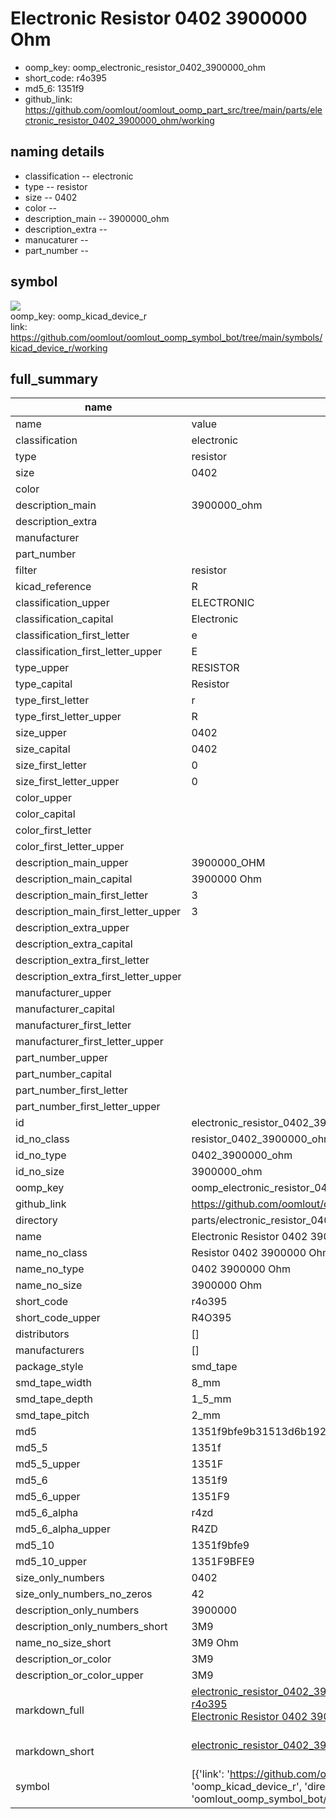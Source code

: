 # Electronic Resistor 0402 3900000 Ohm

  
* oomp_key: oomp_electronic_resistor_0402_3900000_ohm 
* short_code: r4o395
* md5_6: 1351f9  
* github_link: https://github.com/oomlout/oomlout_oomp_part_src/tree/main/parts/electronic_resistor_0402_3900000_ohm/working  
## naming details
* classification -- electronic
* type -- resistor
* size -- 0402
* color -- 
* description_main -- 3900000_ohm
* description_extra -- 
* manucaturer -- 
* part_number -- 



## symbol

![](symbol/{index}/working/working_600.png)  
oomp_key: oomp_kicad_device_r  
link: https://github.com/oomlout/oomlout_oomp_symbol_bot/tree/main/symbols/kicad_device_r/working  


## full_summary
| name | value | 
| --- | --- | 
| name | value | 
| classification | electronic | 
| type | resistor | 
| size | 0402 | 
| color |  | 
| description_main | 3900000_ohm | 
| description_extra |  | 
| manufacturer |  | 
| part_number |  | 
| filter | resistor | 
| kicad_reference | R | 
| classification_upper | ELECTRONIC | 
| classification_capital | Electronic | 
| classification_first_letter | e | 
| classification_first_letter_upper | E | 
| type_upper | RESISTOR | 
| type_capital | Resistor | 
| type_first_letter | r | 
| type_first_letter_upper | R | 
| size_upper | 0402 | 
| size_capital | 0402 | 
| size_first_letter | 0 | 
| size_first_letter_upper | 0 | 
| color_upper |  | 
| color_capital |  | 
| color_first_letter |  | 
| color_first_letter_upper |  | 
| description_main_upper | 3900000_OHM | 
| description_main_capital | 3900000 Ohm | 
| description_main_first_letter | 3 | 
| description_main_first_letter_upper | 3 | 
| description_extra_upper |  | 
| description_extra_capital |  | 
| description_extra_first_letter |  | 
| description_extra_first_letter_upper |  | 
| manufacturer_upper |  | 
| manufacturer_capital |  | 
| manufacturer_first_letter |  | 
| manufacturer_first_letter_upper |  | 
| part_number_upper |  | 
| part_number_capital |  | 
| part_number_first_letter |  | 
| part_number_first_letter_upper |  | 
| id | electronic_resistor_0402_3900000_ohm | 
| id_no_class | resistor_0402_3900000_ohm | 
| id_no_type | 0402_3900000_ohm | 
| id_no_size | 3900000_ohm | 
| oomp_key | oomp_electronic_resistor_0402_3900000_ohm | 
| github_link | https://github.com/oomlout/oomlout_oomp_part_src/tree/main/parts/electronic_resistor_0402_3900000_ohm/working | 
| directory | parts/electronic_resistor_0402_3900000_ohm | 
| name | Electronic Resistor 0402 3900000 Ohm | 
| name_no_class | Resistor 0402 3900000 Ohm | 
| name_no_type | 0402 3900000 Ohm | 
| name_no_size | 3900000 Ohm | 
| short_code | r4o395 | 
| short_code_upper | R4O395 | 
| distributors | [] | 
| manufacturers | [] | 
| package_style | smd_tape | 
| smd_tape_width | 8_mm | 
| smd_tape_depth | 1_5_mm | 
| smd_tape_pitch | 2_mm | 
| md5 | 1351f9bfe9b31513d6b192253c37cc85 | 
| md5_5 | 1351f | 
| md5_5_upper | 1351F | 
| md5_6 | 1351f9 | 
| md5_6_upper | 1351F9 | 
| md5_6_alpha | r4zd | 
| md5_6_alpha_upper | R4ZD | 
| md5_10 | 1351f9bfe9 | 
| md5_10_upper | 1351F9BFE9 | 
| size_only_numbers | 0402 | 
| size_only_numbers_no_zeros | 42 | 
| description_only_numbers | 3900000 | 
| description_only_numbers_short | 3M9 | 
| name_no_size_short | 3M9 Ohm | 
| description_or_color | 3M9 | 
| description_or_color_upper | 3M9 | 
| markdown_full | [electronic_resistor_0402_3900000_ohm](https://github.com/oomlout/oomlout_oomp_part_src/tree/main/parts/electronic_resistor_0402_3900000_ohm/working)<br>[r4o395](https://github.com/oomlout/oomlout_oomp_part_src/tree/main/parts/electronic_resistor_0402_3900000_ohm/working)<br>[Electronic Resistor 0402 3900000 Ohm](https://github.com/oomlout/oomlout_oomp_part_src/tree/main/parts/electronic_resistor_0402_3900000_ohm/working)<br><br> | 
| markdown_short | [electronic_resistor_0402_3900000_ohm](https://github.com/oomlout/oomlout_oomp_part_src/tree/main/parts/electronic_resistor_0402_3900000_ohm/working)<br><br> | 
| symbol | [{'link': 'https://github.com/oomlout/oomlout_oomp_symbol_bot/tree/main/symbols/kicad_device_r', 'oomp_key': 'oomp_kicad_device_r', 'directory': 'oomlout_oomp_symbol_bot/symbols/kicad_device_r//working/working.kicad_sym', 'index': 0}] | 

